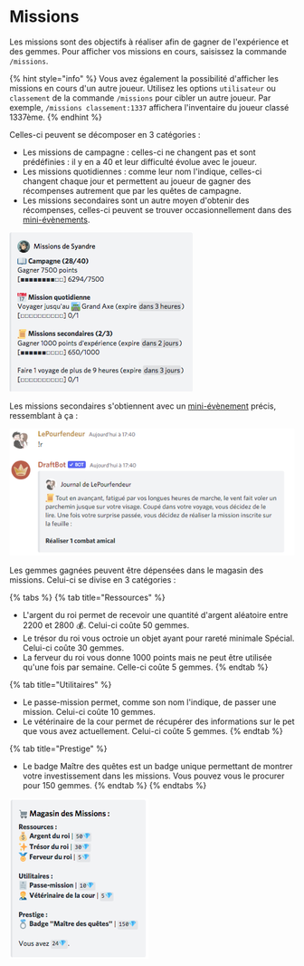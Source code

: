 # Missions

Les missions sont des objectifs à réaliser afin de gagner de l'expérience et des gemmes. Pour afficher vos missions en cours,  saisissez la commande `/missions`.

{% hint style="info" %}
Vous avez également la possibilité d'afficher les missions en cours d'un autre joueur. Utilisez les options `utilisateur` ou `classement` de la commande `/missions` pour cibler un autre joueur. Par exemple, `/missions classement:1337` affichera l'inventaire du joueur classé 1337ème.
{% endhint %}

Celles-ci peuvent se décomposer en 3 catégories :

* Les missions de campagne : celles-ci ne changent pas et sont prédéfinies : il y en a 40 et leur difficulté évolue avec le joueur.
* Les missions quotidiennes : comme leur nom l'indique, celles-ci changent chaque jour et permettent au joueur de gagner des récompenses autrement que par les quêtes de campagne.
* Les missions secondaires sont un autre moyen d'obtenir des récompenses, celles-ci peuvent se trouver occasionnellement dans des [mini-évènements](report.md#mini-evenements).

![Affichage de la commande mission](../.gitbook/assets/missions.png)

Les missions secondaires s'obtiennent avec un [mini-évènement](report.md#mini-evenements) précis, ressemblant à ça :

![Obtention d'une mission secondaire](<../.gitbook/assets/Mission secondaire.png>)

Les gemmes gagnées peuvent être dépensées dans le magasin des missions. Celui-ci se divise en 3 catégories :

{% tabs %}
{% tab title="Ressources" %}
* L'argent du roi permet de recevoir une quantité d'argent aléatoire entre 2200 et 2800 :moneybag:. Celui-ci coûte 50 gemmes.
* Le trésor du roi vous octroie un objet ayant pour rareté minimale Spécial. Celui-ci coûte 30 gemmes.
* La ferveur du roi vous donne 1000 points mais ne peut être utilisée qu'une fois par semaine. Celle-ci coûte 5 gemmes.
{% endtab %}

{% tab title="Utilitaires" %}
* Le passe-mission permet, comme son nom l'indique, de passer une mission. Celui-ci coûte 10 gemmes.
* Le vétérinaire de la cour permet de récupérer des informations sur le pet que vous avez actuellement. Celui-ci coûte 5 gemmes.
{% endtab %}

{% tab title="Prestige" %}
* Le badge Maître des quêtes est un badge unique permettant de montrer votre investissement dans les missions. Vous pouvez vous le procurer pour 150 gemmes.
{% endtab %}
{% endtabs %}

![Le magasin des missions](../.gitbook/assets/Capture-1.png)
